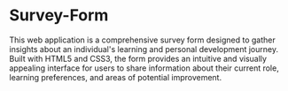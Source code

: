 # Survey-Form
This web application is a comprehensive survey form designed to gather insights about an individual's learning and personal development journey. Built with HTML5 and CSS3, the form provides an intuitive and visually appealing interface for users to share information about their current role, learning preferences, and areas of potential improvement.
